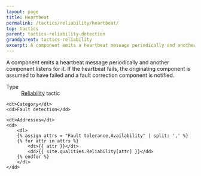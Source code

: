 ```yaml
---
layout: page
title: Heartbeat
permalink: /tactics/reliability/heartbeat/
top: tactics
parent: tactics-reliability-detection
grandparent: tactics-reliability
excerpt: A component emits a heartbeat message periodically and another component listens for it.
---
```


A component emits a heartbeat message periodically and another component listens for it. If the heartbeat fails, the originating component is assumed to have
failed and a fault correction component is notified.

<dl>
    <dt>Type</dt>
    <dd><a href="{{ '/quality/reliability/' | relative_url }}">Reliability</a> tactic</dd>
    
    <dt>Category</dt>
    <dd>Fault detection</dd>
    
    <dt>Addresses</dt>
    <dd>
        <dl>
        {% assign attrs = "Fault tolerance,Availability" | split: ',' %}
        {% for attr in attrs %}
            <dt>{{ attr }}</dt>
            <dd>{{ site.qualities.Reliability[attr] }}</dd>
        {% endfor %}
        </dl>
    </dd>
</dl>
